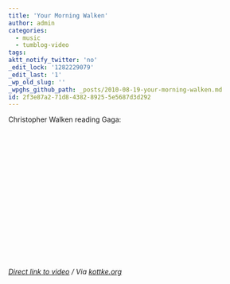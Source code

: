 ```yaml
---
title: 'Your Morning Walken'
author: admin
categories:
  - music
  - tumblog-video
tags: 
aktt_notify_twitter: 'no'
_edit_lock: '1282229079'
_edit_last: '1'
_wp_old_slug: ''
_wpghs_github_path: _posts/2010-08-19-your-morning-walken.md
id: 2f3e87a2-71d8-4382-8925-5e5687d3d292
---
```

<p>Christopher Walken reading Gaga:</p>
<p><object width="419" height="261"><param name="movie" value="http://www.youtube.com/v/AJDx3H_hvI8?fs=1&amp;hl=en_US"></param><param name="allowFullScreen" value="true"></param><param name="allowscriptaccess" value="always"></param><embed src="http://www.youtube.com/v/AJDx3H_hvI8?fs=1&amp;hl=en_US" type="application/x-shockwave-flash" allowscriptaccess="always" allowfullscreen="true" width="419" height="261"></embed></object></p>
<p><em><a href="http://www.youtube.com/watch?v=AJDx3H_hvI8">Direct link to video</a> / Via <a href="http://kottke.org/10/08/lady-gagas-poker-face-read-by-christopher-walken">kottke.org</a></em></p>
